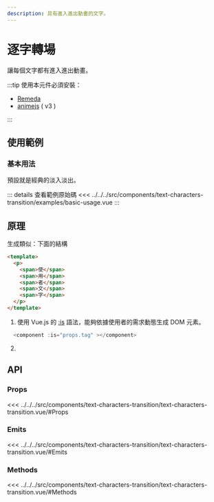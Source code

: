 ```yaml
---
description: 具有進入進出動畫的文字。
---
```


<script setup>
import BasicUsage from '../../../src/components/text-characters-transition/examples/basic-usage.vue'
</script>

# 逐字轉場

讓每個文字都有進入進出動畫。

:::tip 使用本元件必須安裝：

- [Remeda](https://remeda.dev/)
- [animejs](https://animejs.com/v3/documentation/) ( v3 )

:::

## 使用範例

### 基本用法

預設就是經典的淡入淡出。

<BasicUsage />

::: details 查看範例原始碼
<<< ../../../src/components/text-characters-transition/examples/basic-usage.vue
:::

## 原理

生成類似：下面的結構

```html
<template>
  <p>
    <span>使</span>
    <span>用</span>
    <span>者</span>
    <span>文</span>
    <span>字</span>
  </p>
</template>
```

</template>

1. 使用 Vue.js 的 [:is](https://hromium.com/javascript-visualized-event-loop) 語法，能夠依據使用者的需求動態生成 DOM 元素。

```javascript
  <component :is="props.tag" ></component>
```

2.

## API

### Props

<<< ../../../src/components/text-characters-transition/text-characters-transition.vue/#Props

### Emits

<<< ../../../src/components/text-characters-transition/text-characters-transition.vue/#Emits

### Methods

<<< ../../../src/components/text-characters-transition/text-characters-transition.vue/#Methods

```

```
